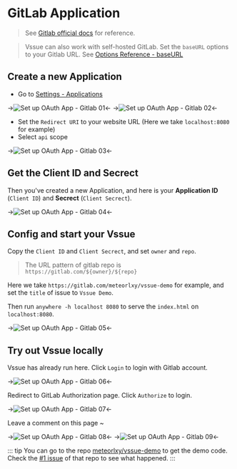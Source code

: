 # GitLab Application

> See [Gitlab official docs](https://docs.gitlab.com/ce/integration/oauth_provider.html#adding-an-application-through-the-profile) for reference.

> Vssue can also work with self-hosted GitLab. Set the `baseURL` options to your Gitlab URL. See [Options Reference - baseURL](../options/index.md#baseURL)

## Create a new Application

- Go to [Settings - Applications](https://gitlab.com/profile/applications)

->![Set up OAuth App - Gitlab 01](/assets/img/oauth-app-gitlab-01.png)<-
->![Set up OAuth App - Gitlab 02](/assets/img/oauth-app-gitlab-02.png)<-

- Set the `Redirect URI` to your website URL (Here we take `localhost:8080` for example)
- Select `api` scope

->![Set up OAuth App - Gitlab 03](/assets/img/oauth-app-gitlab-03.png)<-

## Get the Client ID and Secrect

Then you've created a new Application, and here is your __Application ID__ (`Client ID`) and __Secrect__ (`Client Secrect`).

->![Set up OAuth App - Gitlab 04](/assets/img/oauth-app-gitlab-04.png)<-

## Config and start your Vssue

Copy the `Client ID` and `Client Secrect`, and set `owner` and `repo`.

> The URL pattern of gitlab repo is `https://gitlab.com/${owner}/${repo}`

Here we take `https://gitlab.com/meteorlxy/vssue-demo` for example, and set the `title` of issue to `Vssue Demo`.

Then run `anywhere -h localhost 8080` to serve the `index.html` on `localhost:8080`.

->![Set up OAuth App - Gitlab 05](/assets/img/oauth-app-gitlab-05.png)<-

## Try out Vssue locally

Vssue has already run here. Click `Login` to login with Gitlab account.

->![Set up OAuth App - Gitlab 06](/assets/img/oauth-app-gitlab-06.png)<-

Redirect to GitLab Authorization page. Click `Authorize` to login.

->![Set up OAuth App - Gitlab 07](/assets/img/oauth-app-gitlab-07.png)<-

Leave a comment on this page ~

->![Set up OAuth App - Gitlab 08](/assets/img/oauth-app-gitlab-08.png)<-
->![Set up OAuth App - Gitlab 09](/assets/img/oauth-app-gitlab-09.png)<-

::: tip
You can go to the repo [meteorlxy/vssue-demo](https://gitlab.com/meteorlxy/vssue-demo) to get the demo code. Check the [#1 issue](https://gitlab.com/meteorlxy/vssue-demo/issues/1) of that repo to see what happened.
:::
